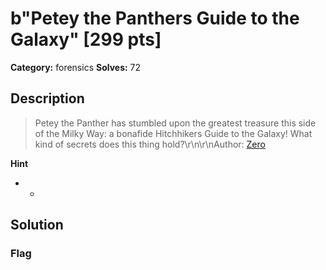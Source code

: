 # b"Petey the Panthers Guide to the Galaxy" [299 pts]

**Category:** forensics
**Solves:** 72

## Description
>Petey the Panther has stumbled upon the greatest treasure this side of the Milky Way: a bonafide Hitchhikers Guide to the Galaxy! What kind of secrets does this thing hold?\r\n\r\nAuthor: [Zero](https://github.com/Cody-Manning)

**Hint**
* -

## Solution

### Flag

